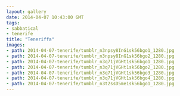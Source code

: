 ```yaml
---
layout: gallery
date: 2014-04-07 10:43:00 GMT
tags:
- sabbatical
- tenerife
title: "Teneriffa"
images:
- path: 2014-04-07-tenerife/tumblr_n3npsy8InG1sk56bgo1_1280.jpg
- path: 2014-04-07-tenerife/tumblr_n3npsy8InG1sk56bgo2_1280.jpg
- path: 2014-04-07-tenerife/tumblr_n3q71jVGHt1sk56bgo1_1280.jpg
- path: 2014-04-07-tenerife/tumblr_n3q71jVGHt1sk56bgo2_1280.jpg
- path: 2014-04-07-tenerife/tumblr_n3q71jVGHt1sk56bgo3_1280.jpg
- path: 2014-04-07-tenerife/tumblr_n3q71jVGHt1sk56bgo4_1280.jpg
- path: 2014-04-07-tenerife/tumblr_n3t2ssD5me1sk56bgo1_1280.jpg
---
```

